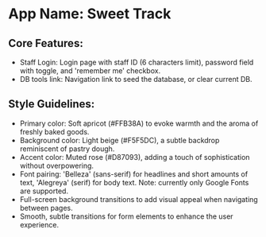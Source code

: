 # **App Name**: Sweet Track

## Core Features:

- Staff Login: Login page with staff ID (6 characters limit), password field with toggle, and 'remember me' checkbox.
- DB tools link: Navigation link to seed the database, or clear current DB.

## Style Guidelines:

- Primary color: Soft apricot (#FFB38A) to evoke warmth and the aroma of freshly baked goods.
- Background color: Light beige (#F5F5DC), a subtle backdrop reminiscent of pastry dough.
- Accent color: Muted rose (#D87093), adding a touch of sophistication without overpowering.
- Font pairing: 'Belleza' (sans-serif) for headlines and short amounts of text, 'Alegreya' (serif) for body text. Note: currently only Google Fonts are supported.
- Full-screen background transitions to add visual appeal when navigating between pages.
- Smooth, subtle transitions for form elements to enhance the user experience.